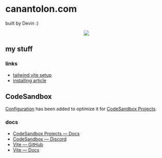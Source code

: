 # canantolon.com

built by Devin :)
<p align="center">
  <a href="https://skillicons.dev">
    <img src="https://skillicons.dev/icons?i=react,vite,tailwind,ts" />
  </a>
</p>

## my stuff

### links

- [tailwind vite setup](https://tailwindcss.com/docs/guides/vite)
- [installing article](https://blog.logrocket.com/setting-up-dev-environment-react-vite-tailwind/)

## CodeSandbox

[Configuration](https://codesandbox.io/docs/projects/learn/setting-up/tasks) has been added to optimize it for [CodeSandbox Projects](https://codesandbox.io/p/dashboard).

### docs

- [CodeSandbox Projects — Docs](https://codesandbox.io/docs/projects)
- [CodeSandbox — Discord](https://discord.gg/Ggarp3pX5H)
- [Vite — GitHub](https://github.com/vitejs/vite)
- [Vite — Docs](https://vitejs.dev/guide/)

